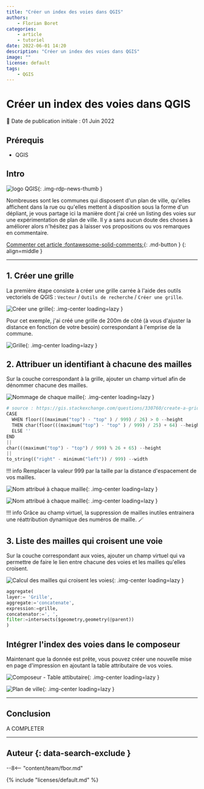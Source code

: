 ```yaml
---
title: "Créer un index des voies dans QGIS"
authors:
    - Florian Boret
categories:
    - article
    - tutoriel
date: 2022-06-01 14:20
description: "Créer un index des voies dans QGIS"
image: ""
license: default
tags:
    - QGIS
---
```


# Créer un index des voies dans QGIS

:calendar: Date de publication initiale : 01 Juin 2022

## Prérequis

- QGIS

## Intro

![logo QGIS](https://cdn.geotribu.fr/img/logos-icones/logiciels_librairies/qgis.png "logo QGIS"){: .img-rdp-news-thumb }

Nombreuses sont les communes qui disposent d'un plan de ville, qu'elles affichent dans la rue ou qu'elles mettent à disposition sous la forme d'un dépliant, je vous partage ici la manière dont j'ai créé un listing des voies sur une expérimentation de plan de ville. Il y a sans aucun doute des choses à améliorer alors n'hésitez pas à laisser vos propositions ou vos remarques en commentaire.

[Commenter cet article :fontawesome-solid-comments:](#__comments){: .md-button }
{: align=middle }

----

## 1. Créer une grille

La première étape consiste à créer une grille carrée à l'aide des outils vectoriels de QGIS : `Vecteur` / `Outils de recherche` / `Créer une grille`.

![Créer une grille](https://cdn.geotribu.fr/img/articles-blog-rdp/articles/qgis_index_voies/creer_grille.png "Créer une grille"){: .img-center loading=lazy }

Pour cet exemple, j'ai créé une grille de 200m de côté (à vous d'ajuster la distance en fonction de votre besoin) correspondant à l'emprise de la commune.

![Grille](https://cdn.geotribu.fr/img/articles-blog-rdp/articles/qgis_index_voies/grille.png "Grille"){: .img-center loading=lazy }

## 2. Attribuer un identifiant à chacune des mailles

Sur la couche correspondant à la grille, ajouter un champ virtuel afin de dénommer chacune des mailles.

![Nommage de chaque maille](https://cdn.geotribu.fr/img/articles-blog-rdp/articles/qgis_index_voies/nom_maille.png "Nommage de chaque maille"){: .img-center loading=lazy }

```python
# source : https://gis.stackexchange.com/questions/330760/create-a-grid-with-all-polygons-labelled-index-style
CASE
  WHEN floor(((maximum("top") - "top" ) / 999) / 26) > 0 --height
  THEN char(floor(((maximum("top") - "top" ) / 999) / 25) + 64) --height
  ELSE ''
END
||
char(((maximum("top") - "top") / 999) % 26 + 65) --height
||
to_string(("right" - minimum("left")) / 999) --width
```

!!! info
    Remplacer la valeur 999 par la taille par la distance d'espacement de vos mailles.

![Nom attribué à chaque maille](https://cdn.geotribu.fr/img/articles-blog-rdp/articles/qgis_index_voies/nom_maille2.png "Nom attribué à chaque maille"){: .img-center loading=lazy }

![Nom attribué à chaque maille](https://cdn.geotribu.fr/img/articles-blog-rdp/articles/qgis_index_voies/nom_maille3.png "Nom attribué à chaque maille"){: .img-center loading=lazy }

!!! info
    Grâce au champ virtuel, la suppression de mailles inutiles entrainera une réattribution dynamique des numéros de maille. :magic_wand:

## 3. Liste des mailles qui croisent une voie

Sur la couche correspondant aux voies, ajouter un champ virtuel qui va permettre de faire le lien entre chacune des voies et les mailles qu'elles croisent.

![Calcul des mailles qui croisent les voies](https://cdn.geotribu.fr/img/articles-blog-rdp/articles/qgis_index_voies/calcul_liste_mailles.png "Calcul des mailles qui croisent les voies"){: .img-center loading=lazy }

```python
aggregate(
layer:= 'Grille',
aggregate:='concatenate',
expression:=grille,
concatenator:=', ',
filter:=intersects($geometry,geometry(@parent))
)
```

## Intégrer l'index des voies dans le composeur

Maintenant que la donnée est prête, vous pouvez créer une nouvelle mise en page d'impression en ajoutant la table attributaire de vos voies.

![Composeur - Table attibutaire](https://cdn.geotribu.fr/img/articles-blog-rdp/articles/qgis_index_voies/table_attributaire.png "Composeur - Table attibutaire"){: .img-center loading=lazy }

![Plan de ville](https://cdn.geotribu.fr/img/articles-blog-rdp/articles/qgis_index_voies/plan_ville.png "Plan de ville"){: .img-center loading=lazy }

----

## Conclusion

A COMPLETER

----

## Auteur {: data-search-exclude }

--8<-- "content/team/fbor.md"

{% include "licenses/default.md" %}
